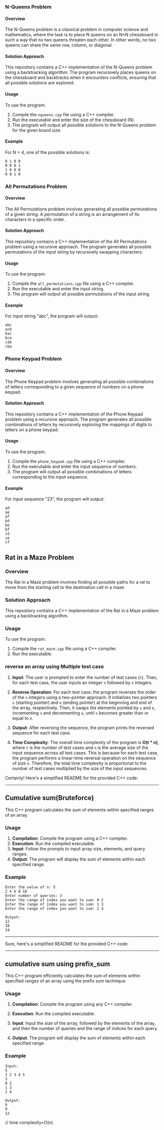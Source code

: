### N-Queens Problem

#### Overview
The N-Queens problem is a classical problem in computer science and mathematics, where the task is to place N queens on an N×N chessboard in such a way that no two queens threaten each other. In other words, no two queens can share the same row, column, or diagonal.

#### Solution Approach
This repository contains a C++ implementation of the N-Queens problem using a backtracking algorithm. The program recursively places queens on the chessboard and backtracks when it encounters conflicts, ensuring that all possible solutions are explored.

#### Usage
To use the program:
1. Compile the `nqueens.cpp` file using a C++ compiler.
2. Run the executable and enter the size of the chessboard (N).
3. The program will output all possible solutions to the N-Queens problem for the given board size.

#### Example
For N = 4, one of the possible solutions is:
```
0 1 0 0 
0 0 0 1 
1 0 0 0 
0 0 1 0 
```

### All Permutations Problem

#### Overview
The All Permutations problem involves generating all possible permutations of a given string. A permutation of a string is an arrangement of its characters in a specific order.

#### Solution Approach
This repository contains a C++ implementation of the All Permutations problem using a recursive approach. The program generates all possible permutations of the input string by recursively swapping characters.

#### Usage
To use the program:
1. Compile the `all_permutations.cpp` file using a C++ compiler.
2. Run the executable and enter the input string.
3. The program will output all possible permutations of the input string.

#### Example
For input string "abc", the program will output:
```
abc
acb
bac
bca
cab
cba
```

### Phone Keypad Problem

#### Overview
The Phone Keypad problem involves generating all possible combinations of letters corresponding to a given sequence of numbers on a phone keypad.

#### Solution Approach
This repository contains a C++ implementation of the Phone Keypad problem using a recursive approach. The program generates all possible combinations of letters by recursively exploring the mappings of digits to letters on a phone keypad.

#### Usage
To use the program:
1. Compile the `phone_keypad.cpp` file using a C++ compiler.
2. Run the executable and enter the input sequence of numbers.
3. The program will output all possible combinations of letters corresponding to the input sequence.

#### Example
For input sequence "23", the program will output:
```
ad
ae
af
bd
be
bf
cd
ce
cf
```

## Rat in a Maze Problem

### Overview
The Rat in a Maze problem involves finding all possible paths for a rat to move from the starting cell to the destination cell in a maze.

### Solution Approach
This repository contains a C++ implementation of the Rat in a Maze problem using a backtracking algorithm.

### Usage
To use the program:
1. Compile the `rat_maze.cpp` file using a C++ compiler.
2. Run the executable.

### reverse an array using Multiple test case

1. **Input**: The user is prompted to enter the number of test cases (`t`). Then, for each test case, the user inputs an integer `n` followed by `n` integers.

2. **Reverse Operation**: For each test case, the program reverses the order of the `n` integers using a two-pointer approach. It initializes two pointers `s` (starting pointer) and `e` (ending pointer) at the beginning and end of the array, respectively. Then, it swaps the elements pointed by `s` and `e`, incrementing `s` and decrementing `e`, until `s` becomes greater than or equal to `e`.

3. **Output**: After reversing the sequence, the program prints the reversed sequence for each test case.

4. **Time Complexity**: The overall time complexity of the program is **O(t * n)**, where `t` is the number of test cases and `n` is the average size of the input sequence across all test cases. This is because for each test case, the program performs a linear-time reversal operation on the sequence of size `n`. Therefore, the total time complexity is proportional to the number of test cases multiplied by the size of the input sequences.


Certainly! Here's a simplified README for the provided C++ code:

---

## Cumulative sum(Bruteforce)

This C++ program calculates the sum of elements within specified ranges of an array.

### Usage

1. **Compilation**: Compile the program using a C++ compiler.
2. **Execution**: Run the compiled executable.
3. **Input**: Follow the prompts to input array size, elements, and query ranges.
4. **Output**: The program will display the sum of elements within each specified range.

### Example

```
Enter the value of n: 5
2 4 6 8 10
Enter number of queries: 3
Enter the range of index you want to sum: 0 2
Enter the range of index you want to sum: 1 3
Enter the range of index you want to sum: 2 4

Output:
12
18
24
```

---
Sure, here's a simplified README for the provided C++ code:

---

## cumulative sum using prefix_sum

This C++ program efficiently calculates the sum of elements within specified ranges of an array using the prefix sum technique.

### Usage

1. **Compilation**: Compile the program using any C++ compiler.

2. **Execution**: Run the compiled executable.

3. **Input**: Input the size of the array, followed by the elements of the array, and then the number of queries and the range of indices for each query.

4. **Output**: The program will display the sum of elements within each specified range.

### Example

```
Input:
5
1 2 3 4 5
3
0 2
1 3
2 4

Output:
6
9
12
```
// time complexity=O(n)
